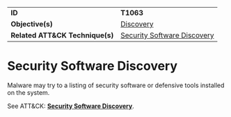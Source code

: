 |||
|---------|------------------------|
|**ID**|**T1063**|
|**Objective(s)**|[Discovery](https://github.com/MBCProject/mbc-markdown/tree/master/discovery)|
|**Related ATT&CK Technique(s)**|[Security Software Discovery](https://attack.mitre.org/techniques/T1063)|


Security Software Discovery
===========================
Malware may try to a listing of security software or defensive tools installed on the system. 

See ATT&CK: [**Security Software Discovery**](https://attack.mitre.org/techniques/T1063).